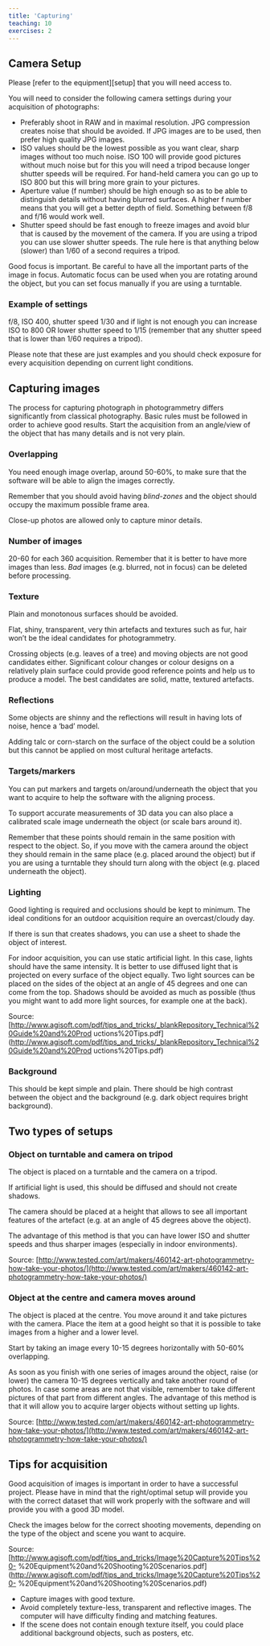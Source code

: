 ```yaml
---
title: 'Capturing'
teaching: 10
exercises: 2
---
```



## Camera Setup

Please [refer to the equipment][setup] that you will need
access to.

You will need to consider the following
camera settings during your acquisition
of photographs:


-	Preferably shoot in RAW and in maximal 
resolution. JPG compression creates noise that should 
be avoided. 
If JPG images are to be used, then prefer 
high quality JPG images.
-	ISO values should be the lowest possible 
as you want clear, sharp images without 
too much noise. ISO 100 will provide good 
pictures without much noise but for this 
you will need a tripod because longer shutter 
speeds will be required. For hand-held camera you 
can go up to ISO 800 but this will bring more 
grain to your pictures.
-	Aperture value (f number) should be high 
enough so as to be able to distinguish details 
without having blurred surfaces. A higher f 
number means that you will get a better depth 
of field.
Something between f/8 and f/16 would work well.
-	Shutter speed should be fast enough to freeze 
images and avoid blur that is caused by the movement 
of the camera. If you are using a tripod you can use 
slower shutter speeds. The rule here is that anything 
below (slower) than 1/60 of a second requires a tripod.

Good focus is important. Be careful to have all the important parts of the image in focus. Automatic focus can be used when you are rotating around the object, but you can set focus manually if you are using a turntable.

### Example of settings

f/8, ISO 400, shutter speed 1/30 and if light is not enough you can increase ISO to 800 OR lower shutter speed to 1/15 (remember that any shutter speed that is lower than 1/60 requires a tripod). 

Please note that these are just examples and you should check exposure for every acquisition depending on current light conditions.


## Capturing images
The process for capturing photograph in photogrammetry differs significantly from classical photography. Basic rules must be followed in order to achieve good results.
Start the acquisition from an angle/view of 
the object that has many details and is not very plain.


### Overlapping
You need enough image overlap, around 50-60%, to 
make sure that the software will be able to 
align the images correctly. 

Remember that 
you should avoid having *blind-zones* and the 
object should occupy the maximum possible frame area. 

Close-up photos are allowed only to capture minor details.

### Number of images
20-60 for each 360 acquisition. 
Remember that it is better to have more images 
than less. 
*Bad* images (e.g. blurred, not in focus) can be 
deleted before processing.

### Texture
Plain and monotonous surfaces should be avoided. 

Flat, shiny, transparent, very thin artefacts 
and textures such as fur, hair won’t be the 
ideal candidates for photogrammetry. 

Crossing objects (e.g. leaves of a tree) and 
moving objects are not good candidates either. 
Significant colour changes or colour designs 
on a relatively plain surface could provide 
good reference points and help us to 
produce a model. 
The best candidates are solid, matte, textured artefacts.

### Reflections
Some objects are shinny and the 
reflections will result in having lots 
of noise, hence a ‘bad’ model. 

Adding talc or corn-starch on the 
surface of the object could be a solution 
but this cannot be applied on most 
cultural heritage artefacts.

### Targets/markers
You can put markers and targets 
on/around/underneath the object 
that you want to acquire to help the 
software with the aligning process. 

To support accurate measurements of 3D 
data you can also place a calibrated scale 
image underneath the object (or scale bars around it). 

Remember that these points should remain in 
the same position with respect to the object. 
So, if you move with the camera around the object 
they should remain in the same place 
(e.g. placed around the object) but if 
you are using a turntable they should turn 
along with the object (e.g. placed underneath the object).
 

### Lighting
Good lighting is required and occlusions 
should be kept to minimum. The ideal conditions 
for an outdoor acquisition require an 
overcast/cloudy day. 

If there is sun that creates shadows, 
you can use a sheet to shade the object of interest. 

For
indoor acquisition, you can use static artificial 
light. In this case, lights should have the same 
intensity. It is better to use diffused light 
that is projected on every surface of the object equally. Two light sources can be placed on the sides 
of the object at an angle of 45 degrees and one
can come from the top. Shadows should be avoided 
as much as possible (thus you might want to add 
more light sources, for example one at the back).


Source: [http://www.agisoft.com/pdf/tips_and_tricks/_blankRepository_Technical%20Guide%20and%20Prod uctions%20Tips.pdf](http://www.agisoft.com/pdf/tips_and_tricks/_blankRepository_Technical%20Guide%20and%20Prod uctions%20Tips.pdf)

### Background
This should be kept simple and plain. 
There should be high contrast between the 
object and the background (e.g. dark object 
requires bright background).


## Two types of setups

### Object on turntable and camera on tripod
The object is placed on a turntable and the 
camera on a tripod. 

If artificial light is used, 
this should be diffused and should not create shadows. 

The camera should be placed at a height that 
allows to see all important features of the 
artefact (e.g. at an angle of 45 degrees above the object). 

The advantage of this method is that you can have 
lower ISO and shutter speeds and thus sharper images (especially in indoor environments).
 

Source: [http://www.tested.com/art/makers/460142-art-photogrammetry-how-take-your-photos/](http://www.tested.com/art/makers/460142-art-photogrammetry-how-take-your-photos/)
 
### Object at the centre and camera moves around

The object is placed at the centre. 
You move around it and take pictures with the camera. 
Place the item at a good height so that it is 
possible to take images from a higher and a lower level. 

Start by taking an image every 10-15 degrees 
horizontally with 50-60% overlapping. 

As soon as you finish with one series of images 
around the object, raise (or lower) the camera 
10-15 degrees vertically and take another round 
of photos. 
In case some areas are not that visible, 
remember to take different pictures of that 
part from different angles. The advantage of this 
method is that it will allow you to acquire larger 
objects without setting up lights.


Source: [http://www.tested.com/art/makers/460142-art-photogrammetry-how-take-your-photos/](http://www.tested.com/art/makers/460142-art-photogrammetry-how-take-your-photos/)


## Tips for acquisition

Good acquisition of images is 
important in order to have a 
successful project. 
Please have in mind that the right/optimal setup 
will provide you with the correct dataset that 
will work properly with the software and will 
provide you with a good 3D model. 

Check the images below for the correct 
shooting movements, depending on the type of 
the object and scene you want to acquire.


Source: [http://www.agisoft.com/pdf/tips_and_tricks/Image%20Capture%20Tips%20-
%20Equipment%20and%20Shooting%20Scenarios.pdf](http://www.agisoft.com/pdf/tips_and_tricks/Image%20Capture%20Tips%20-
%20Equipment%20and%20Shooting%20Scenarios.pdf)


- Capture images with good texture.
- Avoid completely texture-less, 
transparent and reflective images. 
The computer will have difficulty 
finding and matching features.
- If the scene does not contain 
enough texture itself, you could 
place additional background objects, 
such as posters, etc.
